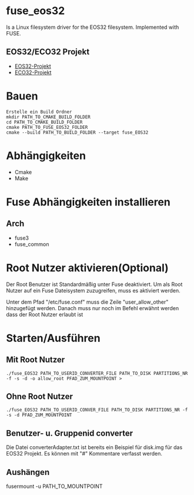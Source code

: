 # fuse_eos32
Is a Linux filesystem driver for the EOS32 filesystem. Implemented with FUSE.
## EOS32/ECO32 Projekt
* [EOS32-Projekt](https://github.com/hgeisse/eos32-on-eco32 "EOS32-Projekt")
* [ECO32-Projekt](https://github.com/hgeisse/eco32 "ECO32-Projekt")
# Bauen
    Erstelle ein Build Ordner  
    mkdir PATH_TO_CMAKE_BUILD_FOLDER
    cd PATH_TO_CMAKE_BUILD_FOLDER
    cmake PATH_TO_FUSE_EOS32_FOLDER  
    cmake --build PATH_TO_BUILD_FOLDER --target fuse_EOS32  

# Abhängigkeiten
* Cmake  
* Make

# Fuse Abhängigkeiten installieren
## Arch
* fuse3   
* fuse_common
# Root Nutzer aktivieren(Optional)
Der Root Benutzer ist Standardmäßig unter Fuse deaktiviert. Um als Root Nutzer auf ein Fuse Dateisystem zuzugreifen, muss es aktiviert werden.

Unter dem Pfad "/etc/fuse.conf" muss die Zeile "user_allow_other" hinzugefügt werden. 
Danach muss nur noch im Befehl erwähnt werden dass der Root Nutzer erlaubt ist
# Starten/Ausführen

## Mit Root Nutzer
    ./fuse_EOS32 PATH_TO_USERID_CONVERTER_FILE PATH_TO_DISK PARTITIONS_NR -f -s -d -o allow_root PFAD_ZUM_MOUNTPOINT >

## Ohne Root Nutzer
    ./fuse_EOS32 PATH_TO_USERID_CONVER_FILE PATH_TO_DISK PARTITIONS_NR -f -s -d PFAD_ZUM_MOUNTPOINT

## Benutzer- u. Gruppenid converter
Die Datei converterAdapter.txt ist bereits ein Beispiel für disk.img für das EOS32 Projekt. Es können mit "#" Kommentare verfasst werden.

## Aushängen
fusermount -u PATH_TO_MOUNTPOINT
